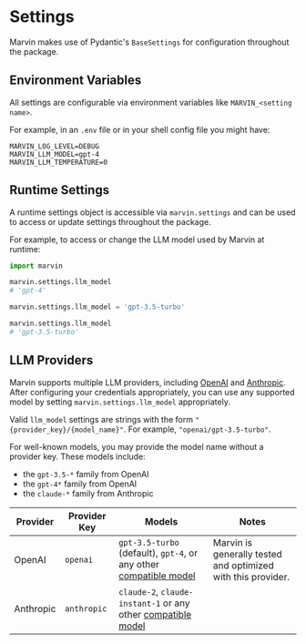 # Settings

Marvin makes use of Pydantic's `BaseSettings` for configuration throughout the package.

## Environment Variables
All settings are configurable via environment variables like `MARVIN_<setting name>`.

For example, in an `.env` file or in your shell config file you might have:
```shell
MARVIN_LOG_LEVEL=DEBUG
MARVIN_LLM_MODEL=gpt-4
MARVIN_LLM_TEMPERATURE=0
```

## Runtime Settings
A runtime settings object is accessible via `marvin.settings` and can be used to access or update settings throughout the package.

For example, to access or change the LLM model used by Marvin at runtime:
```python
import marvin

marvin.settings.llm_model
# 'gpt-4'

marvin.settings.llm_model = 'gpt-3.5-turbo'

marvin.settings.llm_model
# 'gpt-3.5-turbo'
```

## LLM Providers

Marvin supports multiple LLM providers, including [OpenAI](/src/docs/configuration/openai) and [Anthropic]((/src/docs/configuration/anthropic)). After configuring your credentials appropriately, you can use any supported model by setting `marvin.settings.llm_model` appropriately. 

Valid `llm_model` settings are strings with the form `"{provider_key}/{model_name}"`. For example, `"openai/gpt-3.5-turbo"`. 

For well-known models, you may provide the model name without a provider key. These models include:

- the `gpt-3.5-*` family from OpenAI
- the `gpt-4*` family from OpenAI
- the `claude-*` family from Anthropic



| Provider | Provider Key | Models | Notes |
| --- | --- | --- | --- |
| OpenAI | `openai` | `gpt-3.5-turbo` (default), `gpt-4`, or any other [compatible model](https://platform.openai.com/docs/models/) | Marvin is generally tested and optimized with this provider. |
| Anthropic | `anthropic` | `claude-2`, `claude-instant-1` or any other [compatible model](https://docs.anthropic.com/claude/reference/selecting-a-model) | |